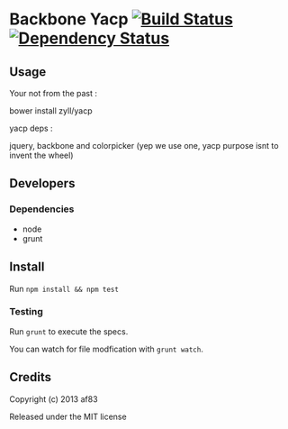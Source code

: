 Backbone Yacp [![Build Status](https://travis-ci.org/zyll/yacp.png)](https://travis-ci.org/zyll/yacp) [![Dependency Status](https://david-dm.org/zyll/yacp.png)](https://david-dm.org/zyll/yacp)
==============

## Usage

Your not from the past :

  bower install zyll/yacp

yacp deps :

  jquery, backbone and colorpicker (yep we use one, yacp purpose isnt to
  invent the wheel)

## Developers

### Dependencies

* node
* grunt

## Install

Run `npm install && npm test`

### Testing

Run `grunt` to execute the specs.

You can watch for file modfication with `grunt watch`.


## Credits

Copyright (c) 2013 af83

Released under the MIT license
